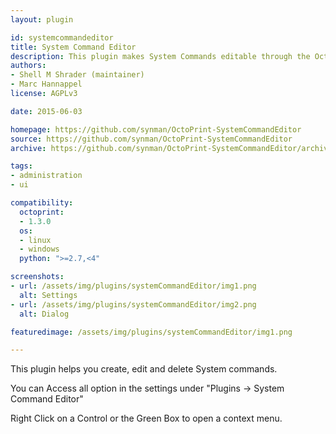 ```yaml
---
layout: plugin

id: systemcommandeditor
title: System Command Editor
description: This plugin makes System Commands editable through the OctoPrint WebUI
authors:
- Shell M Shrader (maintainer)
- Marc Hannappel 
license: AGPLv3

date: 2015-06-03

homepage: https://github.com/synman/OctoPrint-SystemCommandEditor
source: https://github.com/synman/OctoPrint-SystemCommandEditor
archive: https://github.com/synman/OctoPrint-SystemCommandEditor/archive/master.zip

tags:
- administration
- ui

compatibility:
  octoprint:
  - 1.3.0
  os:
  - linux
  - windows
  python: ">=2.7,<4"

screenshots:
- url: /assets/img/plugins/systemCommandEditor/img1.png
  alt: Settings
- url: /assets/img/plugins/systemCommandEditor/img2.png
  alt: Dialog

featuredimage: /assets/img/plugins/systemCommandEditor/img1.png

---
```


This plugin helps you create, edit and delete System commands.

You can Access all option in the settings under "Plugins -> System Command Editor"

Right Click on a Control or the Green Box to open a context menu.
